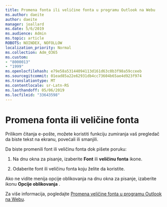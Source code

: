 ```yaml
---
title: Promena fonta ili veličine fonta u programu Outlook na Webu
ms.author: daeite
author: daeite
manager: joallard
ms.date: 5/6/2019
ms.audience: Admin
ms.topic: article
ROBOTS: NOINDEX, NOFOLLOW
localization_priority: Normal
ms.collection: Adm_O365
ms.custom:
- "8000013"
- "1999"
ms.openlocfilehash: e79e58a53144094113d161d63c0b3f98a59cceeb
ms.sourcegitcommit: 01ead85a22e62931db4cc73604b65ae4d923f974
ms.translationtype: MT
ms.contentlocale: sr-Latn-RS
ms.lasthandoff: 05/06/2019
ms.locfileid: "33643598"
---
```

# <a name="change-font-or-font-size"></a>Promena fonta ili veličine fonta

Prilikom čitanja e-pošte, možete koristiti funkciju zumiranja vaš pregledač da biste tekst na ekranu, povećali ili smanjili.
  
Da biste promenili font ili veličinu fonta dok pišete poruku:
  
1. Na dnu okna za pisanje, izaberite **Font** ili **veličinu fonta** ikone.
    
2. Odaberite font ili veličinu fonta koju želite da koristite.
    
Ako ne vidite menija opcije oblikovanja na dnu okna za pisanje, izaberite ikonu **Opcije oblikovanja** .
  
Za više informacija, pogledajte [Promena veličine fonta u programu Outlook na Webu](https://support.office.com/article/43a2137f-8c3c-46df-af4a-73a12c9bb86e).